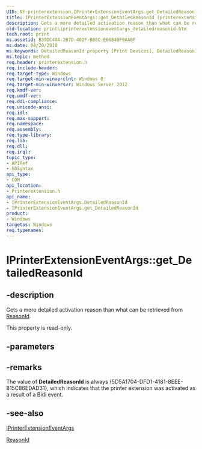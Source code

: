 ```yaml
---
UID: NF:printerextension.IPrinterExtensionEventArgs.get_DetailedReasonId
title: IPrinterExtensionEventArgs::get_DetailedReasonId (printerextension.h)
description: Gets a more detailed activation reason than what can be retrieved from ReasonId.
old-location: print\iprinterextensioneventargs_detailedreasonid.htm
tech.root: print
ms.assetid: B39DC40A-2B7D-402F-B88C-E6684BF9AA0F
ms.date: 04/20/2018
ms.keywords: DetailedReasonId property [Print Devices], DetailedReasonId property [Print Devices],IPrinterExtensionEventArgs interface, IPrinterExtensionEventArgs interface [Print Devices],DetailedReasonId property, IPrinterExtensionEventArgs.DetailedReasonId, IPrinterExtensionEventArgs.get_DetailedReasonId, IPrinterExtensionEventArgs::DetailedReasonId, IPrinterExtensionEventArgs::get_DetailedReasonId, get_DetailedReasonId, print.iprinterextensioneventargs_detailedreasonid, printerextension/IPrinterExtensionEventArgs::DetailedReasonId, printerextension/IPrinterExtensionEventArgs::get_DetailedReasonId
ms.topic: method
req.header: printerextension.h
req.include-header: 
req.target-type: Windows
req.target-min-winverclnt: Windows 8
req.target-min-winversvr: Windows Server 2012
req.kmdf-ver: 
req.umdf-ver: 
req.ddi-compliance: 
req.unicode-ansi: 
req.idl: 
req.max-support: 
req.namespace: 
req.assembly: 
req.type-library: 
req.lib: 
req.dll: 
req.irql: 
topic_type:
- APIRef
- kbSyntax
api_type:
- COM
api_location:
- Printerextension.h
api_name:
- IPrinterExtensionEventArgs.DetailedReasonId
- IPrinterExtensionEventArgs.get_DetailedReasonId
product:
- Windows
targetos: Windows
req.typenames: 
---
```


# IPrinterExtensionEventArgs::get_DetailedReasonId


## -description


Gets a more detailed activation reason than what can be retrieved from  <a href="https://msdn.microsoft.com/library/windows/hardware/hh973210">ReasonId</a>.

This property is read-only.


## -parameters


## -remarks



The value of <b>DetailedReasonId</b> is always {5D5A1704-DFD1-4181-8EEE-815C86EDAD31}, which indicates that the printer extension was activated as  a result of a Bidi event.




## -see-also




<a href="https://msdn.microsoft.com/library/windows/hardware/hh973207">IPrinterExtensionEventArgs</a>



<a href="https://msdn.microsoft.com/library/windows/hardware/hh973210">ReasonId</a>
 

 

